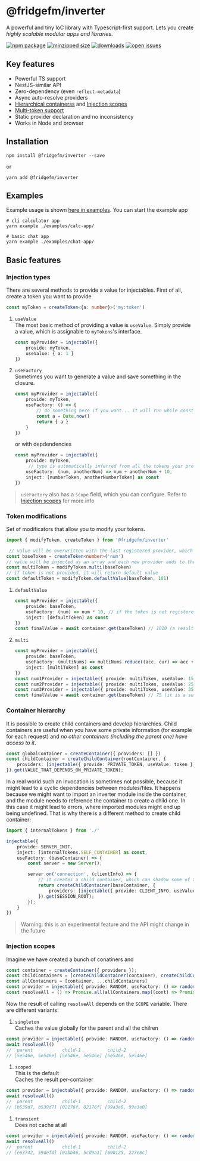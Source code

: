 # @fridgefm/inverter
A powerful and tiny IoC library with Typescript-first support. Lets you create _highly scalable modular apps and libraries_.

[![npm package](https://img.shields.io/npm/v/@fridgefm/inverter?style=flat-square)](https://www.npmjs.com/package/@fridgefm/inverter)
[![minzipped size](https://img.shields.io/bundlephobia/minzip/@fridgefm/inverter?style=flat-square)](https://bundlephobia.com/package/@fridgefm/inverter)
[![downloads](https://img.shields.io/npm/dt/@fridgefm/inverter?style=flat-square)](https://www.npmjs.com/package/@fridgefm/inverter)
[![open issues](https://img.shields.io/github/issues-raw/ch1ller0/fridgefm-inverter?style=flat-square)](https://github.com/ch1ller0/fridgefm-inverter/issues)

## Key features
- Powerful TS support
- NestJS-similar API
- Zero-dependency (even `reflect-metadata`)
- Async auto-resolve providers
- [Hierarchical containerss](#container-hierarchy) and [Injection scopes](#injection-scopes)
- [Multi-token support](#token-modifications)
- Static provider declaration and no inconsistency
- Works in Node and browser

## Installation
```
npm install @fridgefm/inverter --save
```
or
```
yarn add @fridgefm/inverter
```
## Examples
Example usage is shown [here in examples](./examples/). You can start the example app 
```
# cli calculator app
yarn example ./examples/calc-app/
```
```
# basic chat app
yarn example ./examples/chat-app/
```

## Basic features
### Injection types
There are several methods to provide a value for injectables.
First of all, create a token you want to provide
```typescript
const myToken = createToken<{a: number}>('my:token')
```
1. `useValue`\
The most basic method of providing a value is `useValue`. Simply provide a value, which is assignable to `myTokens`'s interface.
    ```typescript
    const myProvider = injectable({
        provide: myToken, 
        useValue: { a: 1 }
    })
    ```
1. `useFactory`\
Sometimes you want to generate a value and save something in the closure.
    ```typescript
    const myProvider = injectable({
        provide: myToken, 
        useFactory: () => {
            // do something here if you want... It will run while constructing the provider
            const a = Date.now()
            return { a }
        }
    })
    ```
    or with depdendencies
    ```typescript
    const myProvider = injectable({
        provide: myToken, 
         // type is automatically inferred from all the tokens your provider depends on
        useFactory: (num, anotherNum) => num + anotherNum + 10,
        inject: [numberToken, anotherNumberToken] as const
    })
    ```
> `useFactory` also has a `scope` field, which you can configure. Refer to [Injection scopes](#injection-scopes) for more info

### Token modifications
Set of modificators that allow you to modify your tokens.
```typescript
import { modifyToken, createToken } from '@fridgefm/inverter'

 // value will be overwritten with the last registered provider, which provides this token
const baseToken = createToken<number>('num')
// value will be injected as an array and each new provider adds to the array
const multiToken = modifyToken.multi(baseToken)
// if token is not provided, it will return default value
const defaultToken = modifyToken.defaultValue(baseToken, 101)
```
1. `defaultValue`
    ```typescript
    const myProvider = injectable({
        provide: baseToken,
        useFactory: (num) => num * 10, // if the token is not registered in the container, you still get the default value for `num`
        inject: [defaultToken] as const
    })
    const finalValue = await container.get(baseToken) // 1010 (a result of 101*10)
    ```
1. `multi`
    ```typescript
    const myProvider = injectable({
        provide: baseToken,
        useFactory: (multiNums) => multiNums.reduce((acc, cur) => acc + cur, 0), // here `multiNums` is a an array of numbers
        inject: [multiToken] as const
    })
    const num1Provider = injectable({ provide: multiToken, useValue: 15 })
    const num2Provider = injectable({ provide: multiToken, useValue: 25 })
    const num3Provider = injectable({ provide: multiToken, useValue: 35 })
    const finalValue = await container.get(baseToken) // 75 (it is a sum of all the multiNums)
    ```

### Container hierarchy
It is possible to create child containers and develop hierarchies. Child containers are useful when you have some private information (for example for each request) and _no other containers (including the parent one) have access to it_.

```typescript
const globalContainer = createContainer({ providers: [] })
const childContainer = createChildContainer(rootContainer, {
    providers: [injectable({ provide: PRIVATE_TOKEN, useValue: token })],
}).get(VALUE_THAT_DEPENDS_ON_PRIVATE_TOKEN);
```
In a real world such an invocation is sometimes not possible, because it might lead to a cyclic dependencies between modules/files. It happens because we might want to import an inverter module inside the container, and the module needs to reference the container to create a child one. In this case it might lead to errors, where imported modules might end up being undefined.
That is why there is a different method to create child container:
```typescript
import { internalTokens } from './'

injectable({
    provide: SERVER_INIT,
    inject: [internalTokens.SELF_CONTAINER] as const,
    useFactory: (baseContainer) => {
        const server = new Server();

        server.on('connection', (clientInfo) => {
            // it creates a child container, which can shadow some of the deps
            return createChildContainer(baseContainer, {
                providers: [injectable({ provide: CLIENT_INFO, useValue: clientInfo })],
            }).get(SESSION_ROOT);
        });
    }
})
```
> Warning: this is an experimental feature and the API might change in the future

### Injection scopes
Imagine we have created a bunch of conatiners and 
```typescript
const container = createContainer({ providers });
const childContainers = [createChildContainer(container), createChildContainer(container)]
const allContainers = [container, ...childContainers]
const provider = injectable({ provide: RANDOM, useFactory: () => randomString(), scope: SCOPE })
const resolveAll = () => Promise.all(allContainers.map((cont) => Promise.all([cont.get(RANDOM), cont.get(RANDOM)])));
```
Now the result of calling `resolveAll` depends on the `SCOPE` variable. There are different variants:

1. `singleton`\
Caches the value globally for the parent and all the chilren
```typescript
const provider = injectable({ provide: RANDOM, useFactory: () => randomString(), scope: 'singleton' })
await resolveAll() 
//  parent           child-1          child-2     
// [5e546e, 5e546e] [5e546e, 5e546e] [5e546e, 5e546e]
```
1. `scoped`\
This is the default\
Caches the result per-container
```typescript
const provider = injectable({ provide: RANDOM, useFactory: () => randomString(), scope: 'scoped' })
await resolveAll() 
//  parent           child-1          child-2     
// [b539d7, b539d7] [02176f, 02176f] [99a3e0, 99a3e0]
```
1. `transient`\
Does not cache at all
```typescript
const provider = injectable({ provide: RANDOM, useFactory: () => randomString(), scope: 'transient' })
await resolveAll() 
//  parent           child-1          child-2     
// [e63742, 59defd] [0abb46, 5cd9a1] [690125, 227e8c]
```